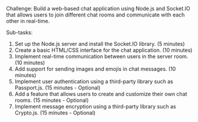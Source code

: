 Challenge: Build a web-based chat application using Node.js and Socket.IO that allows users to join different chat rooms and communicate with each other in real-time.

Sub-tasks:

1. Set up the Node.js server and install the Socket.IO library. (5 minutes)
1. Create a basic HTML/CSS interface for the chat application. (10 minutes)
1. Implement real-time communication between users in the server room. (10 minutes)
1. Add support for sending images and emojis in chat messages. (10 minutes)
1. Implement user authentication using a third-party library such as Passport.js. (15 minutes - Optional)
1. Add a feature that allows users to create and customize their own chat rooms. (15 minutes - Optional)
1. Implement message encryption using a third-party library such as Crypto.js. (15 minutes - Optional)

